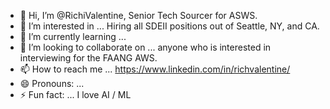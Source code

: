 - 👋 Hi, I’m @RichiValentine, Senior Tech Sourcer for ASWS. 
- 👀 I’m interested in ... Hiring all SDEII positions out of Seattle, NY, and CA. 
- 🌱 I’m currently learning ...
- 💞️ I’m looking to collaborate on ... anyone who is interested in interviewing for the FAANG AWS.
- 📫 How to reach me ... https://www.linkedin.com/in/richvalentine/
- 😄 Pronouns: ... 
- ⚡ Fun fact: ... I love AI / ML 

<!---
RichiValentine/RichiValentine is a ✨ special ✨ repository because its `README.md` (this file) appears on your GitHub profile.
You can click the Preview link to take a look at your changes.
--->
